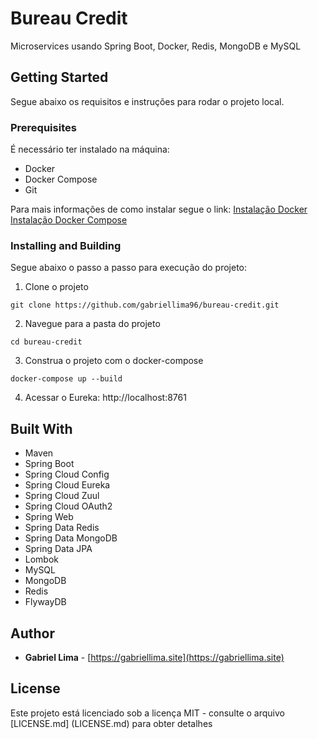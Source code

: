# Bureau Credit

Microservices usando Spring Boot, Docker, Redis, MongoDB e MySQL

## Getting Started

Segue abaixo os requisitos e instruções para rodar o projeto local.

### Prerequisites

É necessário ter instalado na máquina:
- Docker 
- Docker Compose
- Git

Para mais informações de como instalar segue o link:
[Instalação Docker](https://docs.docker.com/get-docker/)
[Instalação Docker Compose](https://docs.docker.com/compose/)

### Installing and Building

Segue abaixo o passo a passo para execução do projeto:

1. Clone o projeto

```
git clone https://github.com/gabriellima96/bureau-credit.git
```

2. Navegue para a pasta do projeto

```
cd bureau-credit
```

3. Construa o projeto com o docker-compose
```
docker-compose up --build
```

4. Acessar o Eureka: http://localhost:8761


## Built With

* Maven
* Spring Boot
* Spring Cloud Config
* Spring Cloud Eureka
* Spring Cloud Zuul
* Spring Cloud OAuth2
* Spring Web
* Spring Data Redis
* Spring Data MongoDB
* Spring Data JPA
* Lombok
* MySQL
* MongoDB
* Redis
* FlywayDB

## Author

* **Gabriel Lima** - [https://gabriellima.site](https://gabriellima.site)

## License

Este projeto está licenciado sob a licença MIT - consulte o arquivo [LICENSE.md] (LICENSE.md) para obter detalhes
